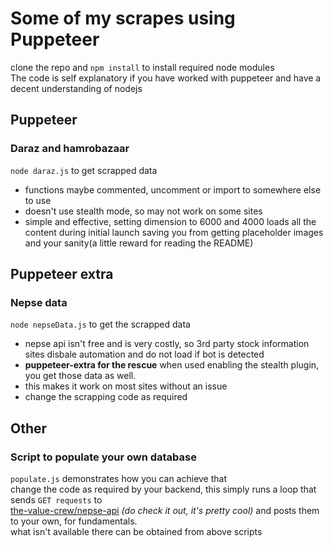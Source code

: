 # Some of my scrapes using Puppeteer
clone the repo and ```npm install``` to install required node modules  
The code is self explanatory if you have worked with puppeteer and have a decent understanding of nodejs
## Puppeteer
### Daraz and hamrobazaar 
```node daraz.js``` to get scrapped data
- functions maybe commented, uncomment or import to somewhere else to use
- doesn't use stealth mode, so may not work on some sites
- simple and effective, setting dimension to 6000 and 4000 loads all the content during initial launch saving you from getting placeholder images and your sanity(a little reward for reading the README)

## Puppeteer extra
### Nepse data
```node nepseData.js```  to get the scrapped data
- nepse api isn't free and is very costly, so 3rd party stock information sites disbale automation and do not load if bot is detected
- **puppeteer-extra for the rescue** when used enabling the stealth plugin, you get those data as well.
- this makes it work on most sites without an issue
- change the scrapping code as required
## Other
### Script to populate your own database
```populate.js``` demonstrates how you can achieve that  
change the code as required by your backend, this simply runs a loop that sends ```GET requests``` to  
[the-value-crew/nepse-api](https://the-value-crew.github.io/nepse-api) _(do check it out, it's pretty cool)_
and posts them to your own, for fundamentals.  
what isn't available there can be obtained from above scripts 
